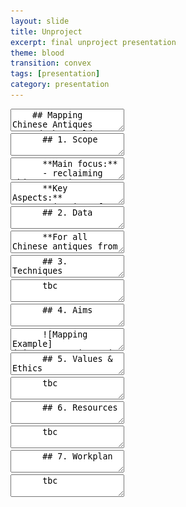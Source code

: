 ```yaml
---
layout: slide
title: Unproject
excerpt: final unproject presentation
theme: blood
transition: convex
tags: [presentation]
category: presentation
---
```

<section data-markdown>
  <textarea data-template>
    ## Mapping Chinese Antiques Around the World
    Maggie Li & Rosanna Zhou
  </textarea>
</section>



<section>

  <section data-markdown>
    <textarea data-template>
      ## 1. Scope
    </textarea>
  </section>

  <section data-markdown>
    <textarea data-template>
      **Main focus:**
      - reclaiming Chinese antiques scattered around the world
    </textarea>
  </section>

  <section data-markdown>
    <textarea data-template>
      **Key Aspects:**
      - justice of ownership
      - visualization of social issue
    </textarea>
  </section>

</section>



<section>

  <section data-markdown>
    <textarea data-template>
      ## 2. Data
    </textarea>
  </section>

  <section data-markdown>
    <textarea data-template>
      **For all Chinese antiques from every museums globally:**
      - their current location
      - their number
      - their metadata
      - their origining date and place
    </textarea>
  </section>

</section>



<section>

  <section data-markdown>
    <textarea data-template>
      ## 3. Techniques
    </textarea>
  </section>

  <section data-markdown>
    <textarea data-template>
      tbc
    </textarea>
  </section>

</section>



<section>

  <section data-markdown>
    <textarea data-template>
      ## 4. Aims
    </textarea>
  </section>

  <section data-markdown>
    <textarea data-template>
      ![Mapping Example](/images/unprj/unprj_map.png "Example of Final Mapping")
    </textarea>
  </section>

</section>




<section>
  <section data-markdown>
    <textarea data-template>
      ## 5. Values & Ethics
    </textarea>
  </section>
  <section data-markdown>
    <textarea data-template>
      tbc
    </textarea>
  </section>
</section>




<section>
  <section data-markdown>
    <textarea data-template>
      ## 6. Resources
    </textarea>
  </section>
  <section data-markdown>
    <textarea data-template>
      tbc
    </textarea>
  </section>
</section>




<section>
  <section data-markdown>
    <textarea data-template>
      ## 7. Workplan
    </textarea>
  </section>
  <section data-markdown>
    <textarea data-template>
      tbc
    </textarea>
  </section>
</section>